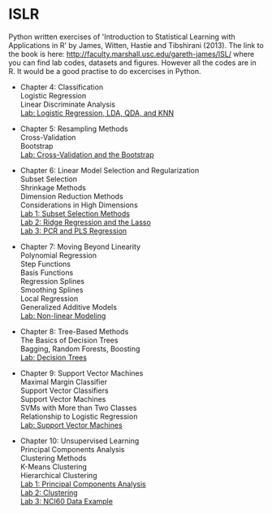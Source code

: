 # ISLR
Python written exercises of 'Introduction to Statistical Learning with Applications in R' by James, Witten, Hastie and Tibshirani (2013). The link to the book is here:
http://faculty.marshall.usc.edu/gareth-james/ISL/
where you can find lab codes, datasets and figures. However all the codes are in R. It would be a good practise to do excercises in Python.

* Chapter 4: Classification\
  Logistic Regression\
  Linear Discriminate Analysis\
  [Lab: Logistic Regression, LDA, QDA, and KNN](https://github.com/Rtavakol/ISLR/blob/master/Notebooks/Chapter%203/Boston_dataset.ipynb)
  
* Chapter 5: Resampling Methods\
  Cross-Validation\
  Bootstrap\
  [Lab: Cross-Validation and the Bootstrap](https://github.com/Rtavakol/ISLR/blob/master/Notebooks/Chapter%205/Cross_Validation_Bootstrap.ipynb)
  
* Chapter 6: Linear Model Selection and Regularization\
  Subset Selection\
  Shrinkage Methods\
  Dimension Reduction Methods\
  Considerations in High Dimensions\
  [Lab 1: Subset Selection Methods](https://github.com/Rtavakol/ISLR/blob/master/Notebooks/Chapter%206/Lab1/Lab1.ipynb)\
  [Lab 2: Ridge Regression and the Lasso](https://github.com/Rtavakol/ISLR/blob/master/Notebooks/Chapter%206/Lab2/Lab2.ipynb)\
  [Lab 3: PCR and PLS Regression](https://github.com/Rtavakol/ISLR/blob/master/Notebooks/Chapter%206/Lab3/Lab%203.ipynb)
  
* Chapter 7: Moving Beyond Linearity\
  Polynomial Regression\
  Step Functions\
  Basis Functions\
  Regression Splines\
  Smoothing Splines\
  Local Regression\
  Generalized Additive Models\
  [Lab: Non-linear Modeling](https://github.com/Rtavakol/ISLR/blob/master/Notebooks/Chapter%207/Lab_Non-linear%20Modeling.ipynb)
  
* Chapter 8: Tree-Based Methods\
  The Basics of Decision Trees\
  Bagging, Random Forests, Boosting\
  [Lab: Decision Trees](https://github.com/Rtavakol/ISLR/blob/master/Notebooks/Chapter%208/Fitting%20Regression%20Trees.ipynb)
  
* Chapter 9: Support Vector Machines\
  Maximal Margin Classifier\
  Support Vector Classifiers\
  Support Vector Machines\
  SVMs with More than Two Classes\
  Relationship to Logistic Regression\
  [Lab: Support Vector Machines](https://github.com/Rtavakol/ISLR/blob/master/Notebooks/Chapter%209/SVM.ipynb)
  
* Chapter 10: Unsupervised Learning\
  Principal Components Analysis\
  Clustering Methods\
    K-Means Clustering\
    Hierarchical Clustering\
  [Lab 1: Principal Components Analysis](https://github.com/Rtavakol/ISLR/blob/master/Notebooks/Chapter%2010/Lab%201_Principal%20Components%20Analysis.ipynb)\
  [Lab 2: Clustering](https://github.com/Rtavakol/ISLR/blob/master/Notebooks/Chapter%2010/Lab%202_Clustering.ipynb)\
  [Lab 3: NCI60 Data Example](https://github.com/Rtavakol/ISLR/blob/master/Notebooks/Chapter%2010/Lab%203_NCI60%20Data%20Example.ipynb)
